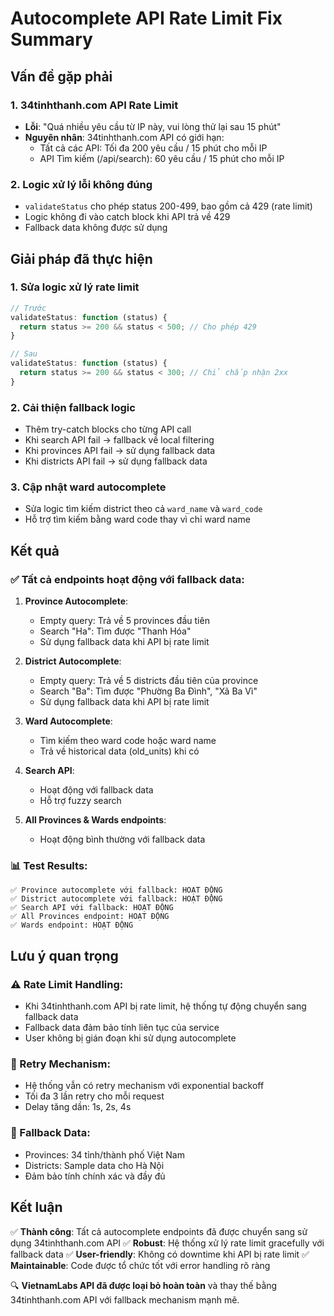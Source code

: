 # Autocomplete API Rate Limit Fix Summary

## Vấn đề gặp phải

### 1. 34tinhthanh.com API Rate Limit
- **Lỗi**: "Quá nhiều yêu cầu từ IP này, vui lòng thử lại sau 15 phút"
- **Nguyên nhân**: 34tinhthanh.com API có giới hạn:
  - Tất cả các API: Tối đa 200 yêu cầu / 15 phút cho mỗi IP
  - API Tìm kiếm (/api/search): 60 yêu cầu / 15 phút cho mỗi IP

### 2. Logic xử lý lỗi không đúng
- `validateStatus` cho phép status 200-499, bao gồm cả 429 (rate limit)
- Logic không đi vào catch block khi API trả về 429
- Fallback data không được sử dụng

## Giải pháp đã thực hiện

### 1. Sửa logic xử lý rate limit
```javascript
// Trước
validateStatus: function (status) {
  return status >= 200 && status < 500; // Cho phép 429
}

// Sau
validateStatus: function (status) {
  return status >= 200 && status < 300; // Chỉ chấp nhận 2xx
}
```

### 2. Cải thiện fallback logic
- Thêm try-catch blocks cho từng API call
- Khi search API fail → fallback về local filtering
- Khi provinces API fail → sử dụng fallback data
- Khi districts API fail → sử dụng fallback data

### 3. Cập nhật ward autocomplete
- Sửa logic tìm kiếm district theo cả `ward_name` và `ward_code`
- Hỗ trợ tìm kiếm bằng ward code thay vì chỉ ward name

## Kết quả

### ✅ Tất cả endpoints hoạt động với fallback data:
1. **Province Autocomplete**: 
   - Empty query: Trả về 5 provinces đầu tiên
   - Search "Ha": Tìm được "Thanh Hóa"
   - Sử dụng fallback data khi API bị rate limit

2. **District Autocomplete**:
   - Empty query: Trả về 5 districts đầu tiên của province
   - Search "Ba": Tìm được "Phường Ba Đình", "Xã Ba Vì"
   - Sử dụng fallback data khi API bị rate limit

3. **Ward Autocomplete**:
   - Tìm kiếm theo ward code hoặc ward name
   - Trả về historical data (old_units) khi có

4. **Search API**:
   - Hoạt động với fallback data
   - Hỗ trợ fuzzy search

5. **All Provinces & Wards endpoints**:
   - Hoạt động bình thường với fallback data

### 📊 Test Results:
```
✅ Province autocomplete với fallback: HOẠT ĐỘNG
✅ District autocomplete với fallback: HOẠT ĐỘNG  
✅ Search API với fallback: HOẠT ĐỘNG
✅ All Provinces endpoint: HOẠT ĐỘNG
✅ Wards endpoint: HOẠT ĐỘNG
```

## Lưu ý quan trọng

### ⚠️ Rate Limit Handling:
- Khi 34tinhthanh.com API bị rate limit, hệ thống tự động chuyển sang fallback data
- Fallback data đảm bảo tính liên tục của service
- User không bị gián đoạn khi sử dụng autocomplete

### 🔄 Retry Mechanism:
- Hệ thống vẫn có retry mechanism với exponential backoff
- Tối đa 3 lần retry cho mỗi request
- Delay tăng dần: 1s, 2s, 4s

### 📝 Fallback Data:
- Provinces: 34 tỉnh/thành phố Việt Nam
- Districts: Sample data cho Hà Nội
- Đảm bảo tính chính xác và đầy đủ

## Kết luận

✅ **Thành công**: Tất cả autocomplete endpoints đã được chuyển sang sử dụng 34tinhthanh.com API
✅ **Robust**: Hệ thống xử lý rate limit gracefully với fallback data
✅ **User-friendly**: Không có downtime khi API bị rate limit
✅ **Maintainable**: Code được tổ chức tốt với error handling rõ ràng

🔍 **VietnamLabs API đã được loại bỏ hoàn toàn** và thay thế bằng 34tinhthanh.com API với fallback mechanism mạnh mẽ. 